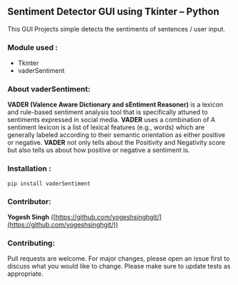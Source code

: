 ## Sentiment Detector GUI using Tkinter – Python

This GUI Projects simple detects the sentiments of sentences / user input.

### Module used :

 - Tkinter
 - vaderSentiment

### About vaderSentiment:
**VADER (Valence Aware Dictionary and sEntiment Reasoner)** is a lexicon and rule-based sentiment analysis tool that is specifically attuned to sentiments expressed in social media. **VADER** uses a combination of A sentiment lexicon is a list of lexical features (e.g., words) which are generally labeled according to their semantic orientation as either positive or negative. **VADER** not only tells about the Positivity and Negativity score but also tells us about how positive or negative a sentiment is.

### Installation :

    pip install vaderSentiment

### Contributor:

**Yogesh Singh**  ([https://github.com/yogeshsinghgit/](https://github.com/yogeshsinghgit/))

### [](https://github.com/yogeshsinghgit/PyMarkDown#contributing)Contributing:
Pull requests are welcome. For major changes, please open an issue first to discuss what you would like to change. Please make sure to update tests as appropriate.
